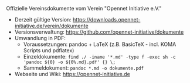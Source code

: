Offizielle Vereinsdokumente vom Verein "Opennet Initiative e.V."

* Derzeit gültige Version: https://downloads.opennet-initiative.de/verein/dokumente
* Versionsverwaltung: https://github.com/opennet-initiative/dokumente
* Umwandlung in PDF: 
  * Voraussetzungen: pandoc + LaTeX (z.B. BasicTeX - incl. KOMA Scripts und pdflatex)
  * Einzeldokumente: `find ./ -iname '*.md' -type f -exec sh -c 'pandoc ${0} -o ${0%.md}.pdf' {} \;`
  * Sammeldokument: `pandoc *.md -o dokumente.pdf`
* Webseite und Wiki: https://opennet-initiative.de
